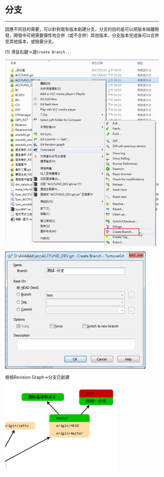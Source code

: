 # 分支

---

因應不同目的需要，可以針對既有版本創建分支，分支的目的是可以把版本隔離開發，開發中可視需要彈性地合併（或不合併）其他版本，分支版本完成後可以合併至其他版本，或捨棄分支。

\(1\)    滑鼠右鍵→選`Create Branch...`

![](/assets/create-brench.png)

![](/assets/branch-01.png)

檢視Revision Graph→分支已創建

![](/assets/revision-graph.png)

